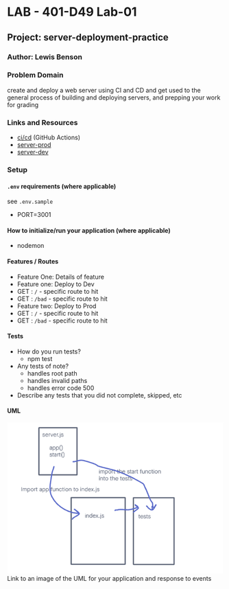 # LAB - 401-D49 Lab-01

## Project: server-deployment-practice

### Author: Lewis Benson

### Problem Domain

create and deploy a web server using CI and CD and get used to the general process of building and deploying servers, and prepping your work for grading

### Links and Resources

- [ci/cd](https://github.com/tm-LBenson/server-deployment-practice/actions) (GitHub Actions)
- [server-prod](https://server-deployment-assignment.onrender.com/)
- [server-dev](https://server-deployment-assignment-dev.onrender.com/)

### Setup

#### `.env` requirements (where applicable)

see `.env.sample`

- PORT=3001

#### How to initialize/run your application (where applicable)

- nodemon

#### Features / Routes

- Feature One: Details of feature
- Feature one: Deploy to Dev
- GET : `/` - specific route to hit
- GET : `/bad` - specific route to hit
- Feature two: Deploy to Prod
- GET : `/` - specific route to hit
- GET : `/bad` - specific route to hit

#### Tests

- How do you run tests?
  - npm test
- Any tests of note?
  - handles root path
  - handles invalid paths
  - handles error code 500
- Describe any tests that you did not complete, skipped, etc

#### UML

![UML](./uml.png)
Link to an image of the UML for your application and response to events
